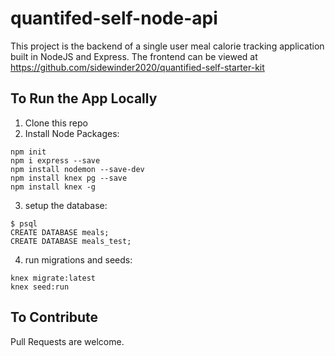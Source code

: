 # quantifed-self-node-api

This project is the backend of a single user meal calorie tracking application built in NodeJS and Express. The frontend can be viewed at https://github.com/sidewinder2020/quantified-self-starter-kit

## To Run the App Locally
1. Clone this repo
2. Install Node Packages:
```
npm init
npm i express --save
npm install nodemon --save-dev
npm install knex pg --save
npm install knex -g
```
3. setup the database:
```
$ psql
CREATE DATABASE meals;
CREATE DATABASE meals_test;
```
4. run migrations and seeds:
```
knex migrate:latest
knex seed:run
```
## To Contribute
Pull Requests are welcome.
